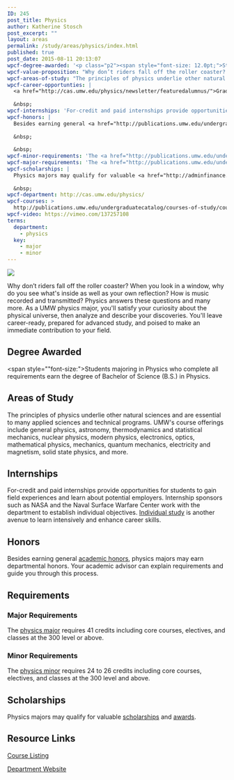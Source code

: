 ```yaml
---
ID: 245
post_title: Physics
author: Katherine Stosch
post_excerpt: ""
layout: areas
permalink: /study/areas/physics/index.html
published: true
post_date: 2015-08-11 20:13:07
wpcf-degree-awarded: '<p class="p2"><span style="font-size: 12.0pt;">Students majoring in Physics who complete all requirements earn the degree of Bachelor of Science (B.S.) in Physics.</span></p>'
wpcf-value-proposition: "Why don’t riders fall off the roller coaster? When you look in a window, why do you see what's inside as well as your own reflection? How is music recorded and transmitted? Physics answers these questions and many more. As a UMW physics major, you'll satisfy your curiosity about the physical universe, then analyze and describe your discoveries. You'll leave career-ready, prepared for advanced study, and poised to make an immediate contribution to your field."
wpcf-areas-of-study: "The principles of physics underlie other natural sciences and are essential to many applied sciences and technical programs. UMW's course offerings include general physics, astronomy, thermodynamics and statistical mechanics, nuclear physics, modern physics, electronics, optics, mathematical physics, mechanics, quantum mechanics, electricity and magnetism, solid state physics, and more."
wpcf-career-opportunties: |
  <a href="http://cas.umw.edu/physics/newsletter/featuredalumnus/">Graduates in physics</a> establish careers as researchers, educators, and engineers in such fields as acoustics, astronomy, astrophysics, atomic physics, biophysics, chemical physics, fluid dynamics, geophysics, low-temperature physics, medical physics, materials science, nuclear physics, optics, particle physics, plasma physics, solid state physics, spectroscopy, and vacuum physics.
  
  &nbsp;
wpcf-internships: 'For-credit and paid internships provide opportunities for students to gain field experiences and learn about potential employers. Internship sponsors such as NASA and the Naval Surface Warfare Center work with the department to establish individual objectives. <a href="http://cas.umw.edu/physics/individual-study/">Individual study</a> is another avenue to learn intensively and enhance career skills.'
wpcf-honors: |
  Besides earning general <a href="http://publications.umw.edu/undergraduatecatalog/academic_policies/honors/">academic honors</a>, physics majors may earn departmental honors. Your academic advisor can explain requirements and guide you through this process.
  
  &nbsp;
  
  &nbsp;
wpcf-minor-requirements: 'The <a href="http://publications.umw.edu/undergraduatecatalog/courses-of-study/minors/phys/">physics minor</a> requires 24 to 26 credits including core courses, electives, and classes at the 300 level and above.'
wpcf-major-requirements: 'The <a href="http://publications.umw.edu/undergraduatecatalog/courses-of-study/majors/physics-major/">physics major</a> requires 41 credits including core courses, electives, and classes at the 300 level or above.'
wpcf-scholarships: |
  Physics majors may qualify for valuable <a href="http://adminfinance.umw.edu/financialaid/scholarship-information/">scholarships</a> and <a href="http://cas.umw.edu/physics/newsletter/awards/">awards</a>.
  
  &nbsp;
wpcf-department: http://cas.umw.edu/physics/
wpcf-courses: >
  http://publications.umw.edu/undergraduatecatalog/courses-of-study/course-descriptions/phys/
wpcf-video: https://vimeo.com/137257108
terms:
  department:
    - physics
  key:
    - major
    - minor
---
```


<!-- Types Custom Fields: -->

<!-- video -->
[![](https://i.vimeocdn.com/video/532086770_960.jpg)](https://vimeo.com/137257108)
<!-- End video -->

<!-- value-proposition -->
Why don’t riders fall off the roller coaster? When you look in a window, why do you see what\'s inside as well as your own reflection? How is music recorded and transmitted? Physics answers these questions and many more. As a UMW physics major, you\'ll satisfy your curiosity about the physical universe, then analyze and describe your discoveries. You\'ll leave career-ready, prepared for advanced study, and poised to make an immediate contribution to your field.
<!-- End value-proposition -->

<!-- degree-awarded -->
## Degree Awarded
<span style=""font-size:">Students majoring in Physics who complete all requirements earn the degree of Bachelor of Science (B.S.) in Physics.</span>
<!-- End degree-awarded -->
<!-- areas-of-study -->
## Areas of Study
The principles of physics underlie other natural sciences and are essential to many applied sciences and technical programs. UMW\'s course offerings include general physics, astronomy, thermodynamics and statistical mechanics, nuclear physics, modern physics, electronics, optics, mathematical physics, mechanics, quantum mechanics, electricity and magnetism, solid state physics, and more.
<!-- End areas-of-study -->

<!-- internships -->
## Internships
For-credit and paid internships provide opportunities for students to gain field experiences and learn about potential employers. Internship sponsors such as NASA and the Naval Surface Warfare Center work with the department to establish individual objectives. [Individual study]("http://cas.umw.edu/physics/individual-study/") is another avenue to learn intensively and enhance career skills.
<!-- End internships -->

<!-- honors -->
## Honors
Besides earning general [academic honors]("http://publications.umw.edu/undergraduatecatalog/academic_policies/honors/"), physics majors may earn departmental honors. Your academic advisor can explain requirements and guide you through this process.
<!-- End honors -->

<!-- requirements -->
## Requirements

<!-- major-requirements -->
### Major Requirements
The [physics major]("http://publications.umw.edu/undergraduatecatalog/courses-of-study/majors/physics-major/") requires 41 credits including core courses, electives, and classes at the 300 level or above.
<!-- End major-requirements -->

<!-- minor-requirements -->
### Minor Requirements
The [physics minor]("http://publications.umw.edu/undergraduatecatalog/courses-of-study/minors/phys/") requires 24 to 26 credits including core courses, electives, and classes at the 300 level and above.
<!-- End minor-requirements -->

<!-- End requirements -->

<!-- scholarships -->
## Scholarships
Physics majors may qualify for valuable [scholarships]("http://adminfinance.umw.edu/financialaid/scholarship-information/") and [awards]("http://cas.umw.edu/physics/newsletter/awards/").
<!-- End scholarships -->

<!-- resource-links -->
## Resource Links

<!-- courses -->
[Course Listing](http://publications.umw.edu/undergraduatecatalog/courses-of-study/course-descriptions/phys/)

<!-- End courses -->


<!-- department -->
[Department Website](http://cas.umw.edu/physics/)

<!-- End department -->

<!-- End resource-links -->

<!-- End Types Custom Fields -->